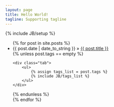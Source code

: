 ```yaml
---
layout: page
title: Hello World!
tagline: Supporting tagline
---
```

{% include JB/setup %}



<ul class="posts">
  {% for post in site.posts %}
    <li><span>{{ post.date | date_to_string }}</span> &raquo; <a href="{{ BASE_PATH }}{{ post.url }}">{{ post.title }}</a></li>
    {% unless post.tags == empty %}
    
    <div class="tab">
		<ul>
		    {% assign tags_list = post.tags %}
		    {% include JB/tags_list %}
	    </ul>
	</div>
  {% endunless %}  
  {% endfor %}
</ul>



